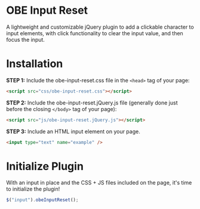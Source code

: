 # OBE Input Reset
A lightweight and customizable jQuery plugin to add a clickable character to input elements, with click functionality to clear the input value, and then focus the input.
# Installation
**STEP 1:**
Include the obe-input-reset.css file in the ```<head>``` tag of your page:
```html
<script src="css/obe-input-reset.css"></script>
```
**STEP 2:**
Include the obe-input-reset.jQuery.js file (generally done just before the closing ```</body>``` tag of your page):
```html
<script src="js/obe-input-reset.jQuery.js"></script>
```
**STEP 3:**
Include an HTML input element on your page.
```html
<input type="text" name="example" />
```
# Initialize Plugin
With an input in place and the CSS + JS files included on the page, it's time to initialize the plugin!
```javascript
$("input").obeInputReset();
```